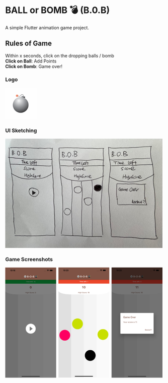 # BALL or BOMB 💣 (B.0.B)

A simple Flutter animation game project.

## Rules of Game
Within x seconds, click on the dropping balls / bomb<br>
**Click on Ball**: Add Points<br>
**Click on Bomb**: Game over!<br>


### Logo
<img src="/assets/design/logo.jpg" alt="logo" width="100"/>

### UI Sketching
<img src="/assets/design/sketch/sketch.jpg" alt="sketch" width="500"/>

### Game Screenshots
<img src="/assets/design/screen/screen.png" alt="screen" width="500"/>
